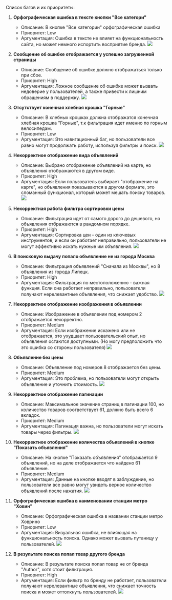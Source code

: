 Список багов и их приоритеты:

1. **Орфографическая ошибка в тексте кнопки "Все категори"**
    - Описание: В кнопке "Все категории" орфографическая ошибка
    - Приоритет: Low
    - Аргументация: Ошибка в тексте не влияет на функциональность сайта, но может немного испортить восприятие бренда.
    ![](Task_1/Screenshots/b1.png)

2. **Сообщение об ошибке отображается у успешно загруженной страницы**
    - Описание: Сообщение об ошибке должно отображаться только при сбое.
    - Приоритет: High
    - Аргументация: Ложное сообщение об ошибке может вызвать недоверие у пользователей, а также привести к лишним обращениям в поддержку.
    ![](Task_1/Screenshots/b2.png)

3. **Отсутствует конечная хлебная крошка "Горные"**
    - Описание: В хлебных крошках должна отображатся конечная хлебная крошка "Горные", т.к фильтрация идет именно по горным велосипедам.
    - Приоритет: Low
    - Аргументация: Это навигационный баг, но пользователи все равно могут продолжать работу, используя фильтры и поиск.
    ![](Task_1/Screenshots/b3.png)

4. **Некорректное отображение вида объявлений**
    - Описание: Выбрано отображение объявлений на карте, но объявления отображаются в другом виде.
    - Приоритет: High
    - Аргументация: Если пользователь выбирает "отображение на карте", но объявления показываются в другом формате, это сломанный функционал, который может мешать поиску товаров.
    ![](Task_1/Screenshots/b4.png)

5. **Некорректная работа фильтра сортировки цены**
    - Описание: Фильтрация идет от самого дорого до дешевого, но объявления отбражаются в рандомном порядке.
    - Приоритет: High
    - Аргументация: Сортировка цен - один из ключевых инструментов, и если он работает неправильно, пользователи не могут эффективно искать нужные им объявления.
    ![](Task_1/Screenshots/b5.png)

6. **В поисковую выдачу попало объявление не из города Москва**
    - Описание: Фильтрация объявлений "Cначала из Москвы", но 8 объявления из города Липецк.
    - Приоритет: High
    - Аргументация: Фильтрация по местоположению - важная функция. Если она работает неправильно, пользователи получают нерелевантные объявления, что снижает удобство.
    ![](Task_1/Screenshots/b6.png)

7. **Некорректное отображение изображения в объявлении**
    - Описание: Изображение в объявлении под номером 2 отображается некорректно.
    - Приоритет: Medium
    - Аргументация: Если изображение искажено или не отображается, это ухудшает пользовательский опыт, но объявления остаются доступными. (Но могу предположить что это ошибка со стороны пользователя)
    ![](Task_1/Screenshots/b7.png)

8. **Объявление без цены**
    - Описание: Объявление под номеров 8 отображается без цены.
    - Приоритет: Medium
    - Аргументация: Это проблема, но пользователи могут открыть объявление и уточнить стоимость.
    ![](Task_1/Screenshots/b8.png)

9. **Некорректное отображение пагинации**
    - Описание: Максимальное значение страниц в пагинации 100, но количество товаров соответствует 61, должно быть всего 6 вкладок.
    - Приоритет: Medium
    - Аргументация: Пагинация важна, но пользователи могут искать товары через фильтры.
    ![](Task_1/Screenshots/b9.png)

10. **Некорректное отображение количества объявлений в кнопке "Показать объявления"**
    - Описание: На кнопке "Показать объявления" отображается 9 объявлений, но на деле отображается что найдено 61 объявление.
    - Приоритет: Medium
    - Аргументация: Данные на кнопке вводят в заблуждение, но пользователи все равно могут увидеть верное количество объявлений после нажатия.
    ![](Task_1/Screenshots/b10.png)

11. **Орфографическая ошибка в наименовании станции метро "Ховин"**
    - Описание: Орфографическая ошибка в названии станции метро Ховрино
    - Приоритет: Low
    - Аргументация: Визуальная ошибка, не влияющая на функциональность поиска. Однако может вызвать путаницу у пользователей.
    ![](Task_1/Screenshots/b11.png)

12. **В результате поиска попал товар другого бренда**
    - Описание: В результате поиска попал товар не от бренда "Author", хотя стоит фильтрация.
    - Приоритет: High
    - Аргументация: Если фильтр по бренду не работает, пользователи получают нерелевантные объявления, что снижает точность поиска и может оттолкнуть пользователей.
    ![](Task_1/Screenshots/b12.png)